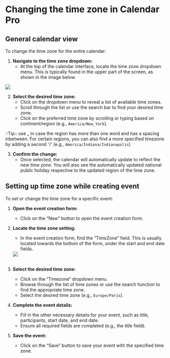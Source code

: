 # Changing the time zone in Calendar Pro

## General calendar view

To change the time zone for the entire calendar:

1. **Navigate to the time zone dropdown:**
   - At the top of the calendar interface, locate the time zone dropdown menu. This is typically found in the upper part of the screen, as shown in the image below.

<div class="intercom-container"><img src="/assets/img/teams-pro/image_104.png"></div>

2. **Select the desired time zone:**
   - Click on the dropdown menu to reveal a list of available time zones.
   - Scroll through the list or use the search bar to find your desired time zone.
   - Click on the preferred time zone by scrolling or typing based on continent/region (e.g., `America/New_York`).

::Tip:: use _ in case the region has more than one word and has a spacing inbetween. For certain regions, you can also find a more specified timezone by adding a second '/' (e.g., `America/Indiana/Indianapolis`)

3. **Confirm the change:**
   - Once selected, the calendar will automatically update to reflect the new time zone. You will also see the automatically updated national public holiday respective to the updated region of the time zone.


## Setting up time zone while creating event

To set or change the time zone for a specific event:

1. **Open the event creation form:**
   - Click on the “New” button to open the event creation form.

2. **Locate the time zone setting:**
   - In the event creation form, find the “TimeZone” field. This is usually located towards the bottom of the form, under the start and end date fields.
   
   <div class="intercom-container"><img src="/assets/img/teams-pro/timezone-event.png"></div>

   <br>

3. **Select the desired time zone:**
   - Click on the “Timezone” dropdown menu.
   - Browse through the list of time zones or use the search function to find the appropriate time zone.
   - Select the desired time zone (e.g., `Europe/Paris`).

4. **Complete the event details:**
   - Fill in the other necessary details for your event, such as title, participants, start date, and end date.
   - Ensure all required fields are completed (e.g., the title field).

5. **Save the event:**
   - Click on the “Save” button to save your event with the specified time zone.


<Intercom />
<Hubspot />
<Clarity />
<GoogleAnalytics />

